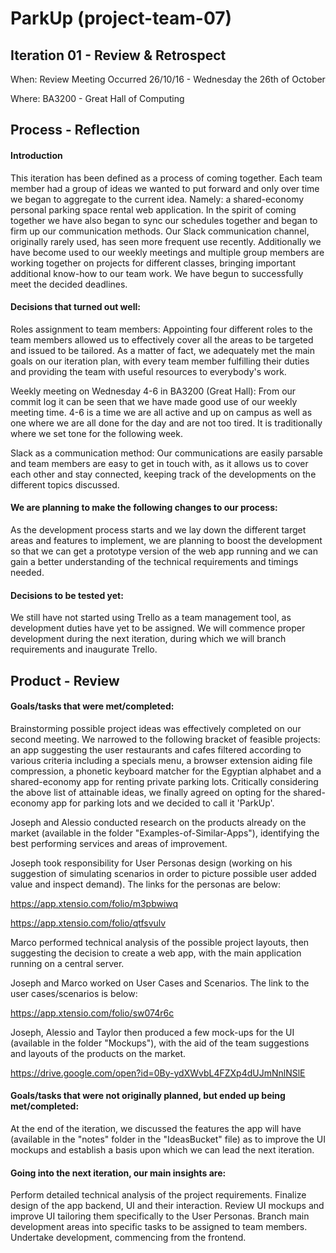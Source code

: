 # ParkUp (project-team-07)

## Iteration 01 - Review & Retrospect

When: Review Meeting Occurred 26/10/16 - Wednesday the 26th of October

Where: BA3200 - Great Hall of Computing

## Process - Reflection

#### Introduction

This iteration has been defined as a process of coming together. Each team member had a group of ideas we wanted to put forward and only over time we began to aggregate to the current idea. Namely: a shared-economy personal parking space rental web application. In the spirit of coming together we have also began to sync our schedules together and began to firm up our communication methods. Our Slack communication channel, originally rarely used, has seen more frequent use recently. Additionally we have become used to our weekly meetings and multiple group members are working together on projects for different classes, bringing important additional know-how to our team work. We have begun to successfully meet the decided deadlines.

#### Decisions that turned out well:
 
Roles assignment to team members:
Appointing four different roles to the team members allowed us to effectively cover all the areas to be targeted and issued to be tailored. As a matter of fact, we adequately met the main goals on our iteration plan, with every team member fulfilling their duties and providing the team with useful resources to everybody's work.

Weekly meeting on Wednesday 4-6 in BA3200 (Great Hall):
From our commit log it can be seen that we have made good use of our weekly meeting time. 4-6 is a time we are all active and up on campus as well as one where we are all done for the day and are not too tired. It is traditionally where we set tone for the following week. 

Slack as a communication method:
Our communications are easily parsable and team members are easy to get in touch with, as it allows us to cover each other and stay connected, keeping track of the developments on the different topics discussed.

#### We are planning to make the following changes to our process:

As the development process starts and we lay down the different target areas and features to implement, we are planning to boost the development so that we can get a prototype version of the web app running and we can gain a better understanding of the technical requirements and timings needed.

#### Decisions to be tested yet:

We still have not started using Trello as a team management tool, as development duties have yet to be assigned. We will commence proper development during the next iteration, during which we will branch requirements and inaugurate Trello.


## Product - Review

#### Goals/tasks that were met/completed:
 
Brainstorming possible project ideas was effectively completed on our second meeting. We narrowed to the following bracket of feasible projects: an app suggesting the user restaurants and cafes filtered according to various criteria including a specials menu, a browser extension aiding file compression, a phonetic keyboard matcher for the Egyptian alphabet and a shared-economy app for renting private parking lots. Critically considering the above list of attainable ideas, we finally agreed on opting for the shared-economy app for parking lots and we decided to call it 'ParkUp'.

Joseph and Alessio conducted research on the products already on the market (available in the folder "Examples-of-Similar-Apps"), identifying the best performing services and areas of improvement.

Joseph took responsibility for User Personas design (working on his suggestion of simulating scenarios in order to picture possible user added value and inspect demand). The links for the personas are below:

https://app.xtensio.com/folio/m3pbwiwq

https://app.xtensio.com/folio/qtfsvulv

Marco performed technical analysis of the possible project layouts, then suggesting the decision to create a web app, with the main application running on a central server.

Joseph and Marco worked on User Cases and Scenarios. The link to the user cases/scenarios is below:

https://app.xtensio.com/folio/sw074r6c

Joseph, Alessio and Taylor then produced a few mock-ups for the UI (available in the folder "Mockups"), with the aid of the team suggestions and layouts of the products on the market.

https://drive.google.com/open?id=0By-ydXWvbL4FZXp4dUJmNnlNSlE

#### Goals/tasks that were not originally planned, but ended up being met/completed:

At the end of the iteration, we discussed the features the app will have (available in the "notes" folder in the "IdeasBucket" file) as to improve the UI mockups and establish a basis upon which we can lead the next iteration.

#### Going into the next iteration, our main insights are:

Perform detailed technical analysis of the project requirements.
Finalize design of the app backend, UI and their interaction.
Review UI mockups and improve UI tailoring them specifically to the User Personas.
Branch main development areas into specific tasks to be assigned to team members.
Undertake development, commencing from the frontend.
